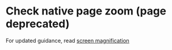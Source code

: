 # Check native page zoom (page deprecated)

For updated guidance, read [screen magnification](screen-magnification.md)
